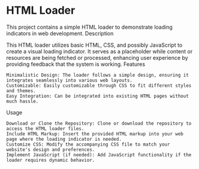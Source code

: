 # HTML Loader

This project contains a simple HTML loader to demonstrate loading indicators in web development.
Description

This HTML loader utilizes basic HTML, CSS, and possibly JavaScript to create a visual loading indicator. It serves as a placeholder while content or resources are being fetched or processed, enhancing user experience by providing feedback that the system is working.
Features

    Minimalistic Design: The loader follows a simple design, ensuring it integrates seamlessly into various web layouts.
    Customizable: Easily customizable through CSS to fit different styles and themes.
    Easy Integration: Can be integrated into existing HTML pages without much hassle.

Usage

    Download or Clone the Repository: Clone or download the repository to access the HTML loader files.
    Include HTML Markup: Insert the provided HTML markup into your web page where the loading indicator is needed.
    Customize CSS: Modify the accompanying CSS file to match your website's design and preferences.
    Implement JavaScript (if needed): Add JavaScript functionality if the loader requires dynamic behavior.
